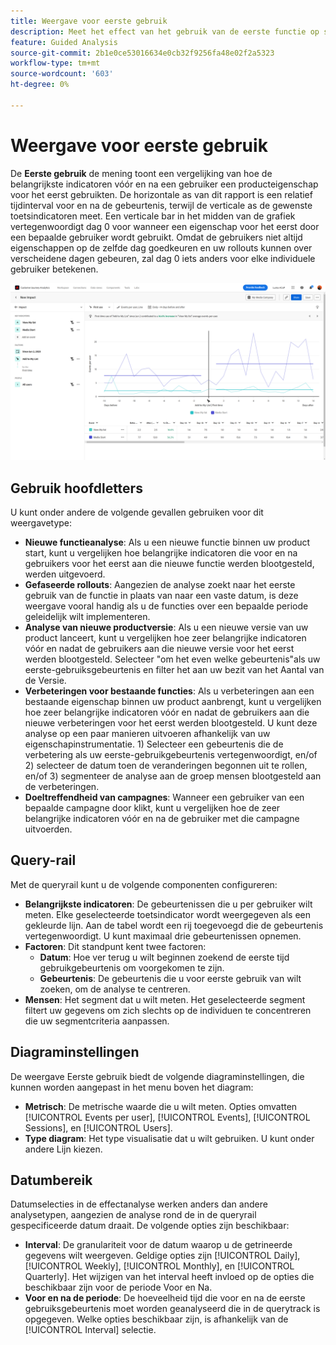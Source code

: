 ```yaml
---
title: Weergave voor eerste gebruik
description: Meet het effect van het gebruik van de eerste functie op sleutelindicatoren.
feature: Guided Analysis
source-git-commit: 2b1e0ce53016634e0cb32f9256fa48e02f2a5323
workflow-type: tm+mt
source-wordcount: '603'
ht-degree: 0%

---
```


# Weergave voor eerste gebruik

De **Eerste gebruik** de mening toont een vergelijking van hoe de belangrijkste indicatoren vóór en na een gebruiker een producteigenschap voor het eerst gebruikten. De horizontale as van dit rapport is een relatief tijdinterval voor en na de gebeurtenis, terwijl de verticale as de gewenste toetsindicatoren meet. Een verticale bar in het midden van de grafiek vertegenwoordigt dag 0 voor wanneer een eigenschap voor het eerst door een bepaalde gebruiker wordt gebruikt. Omdat de gebruikers niet altijd eigenschappen op de zelfde dag goedkeuren en uw rollouts kunnen over verscheidene dagen gebeuren, zal dag 0 iets anders voor elke individuele gebruiker betekenen.

![Geen](../assets/first-use.png)

## Gebruik hoofdletters

U kunt onder andere de volgende gevallen gebruiken voor dit weergavetype:

* **Nieuwe functieanalyse**: Als u een nieuwe functie binnen uw product start, kunt u vergelijken hoe belangrijke indicatoren die voor en na gebruikers voor het eerst aan die nieuwe functie werden blootgesteld, werden uitgevoerd.
* **Gefaseerde rollouts**: Aangezien de analyse zoekt naar het eerste gebruik van de functie in plaats van naar een vaste datum, is deze weergave vooral handig als u de functies over een bepaalde periode geleidelijk wilt implementeren.
* **Analyse van nieuwe productversie**: Als u een nieuwe versie van uw product lanceert, kunt u vergelijken hoe zeer belangrijke indicatoren vóór en nadat de gebruikers aan die nieuwe versie voor het eerst werden blootgesteld. Selecteer &quot;om het even welke gebeurtenis&quot;als uw eerste-gebruiksgebeurtenis en filter het aan uw bezit van het Aantal van de Versie.
* **Verbeteringen voor bestaande functies**: Als u verbeteringen aan een bestaande eigenschap binnen uw product aanbrengt, kunt u vergelijken hoe zeer belangrijke indicatoren vóór en nadat de gebruikers aan die nieuwe verbeteringen voor het eerst werden blootgesteld. U kunt deze analyse op een paar manieren uitvoeren afhankelijk van uw eigenschapinstrumentatie. 1) Selecteer een gebeurtenis die de verbetering als uw eerste-gebruikgebeurtenis vertegenwoordigt, en/of 2) selecteer de datum toen de veranderingen begonnen uit te rollen, en/of 3) segmenteer de analyse aan de groep mensen blootgesteld aan de verbeteringen.
* **Doeltreffendheid van campagnes**: Wanneer een gebruiker van een bepaalde campagne door klikt, kunt u vergelijken hoe de zeer belangrijke indicatoren vóór en na de gebruiker met die campagne uitvoerden.

## Query-rail

Met de queryrail kunt u de volgende componenten configureren:

* **Belangrijkste indicatoren**: De gebeurtenissen die u per gebruiker wilt meten. Elke geselecteerde toetsindicator wordt weergegeven als een gekleurde lijn. Aan de tabel wordt een rij toegevoegd die de gebeurtenis vertegenwoordigt. U kunt maximaal drie gebeurtenissen opnemen.
* **Factoren**: Dit standpunt kent twee factoren:
   * **Datum**: Hoe ver terug u wilt beginnen zoekend de eerste tijd gebruikgebeurtenis om voorgekomen te zijn.
   * **Gebeurtenis**: De gebeurtenis die u voor eerste gebruik van wilt zoeken, om de analyse te centreren.
* **Mensen**: Het segment dat u wilt meten. Het geselecteerde segment filtert uw gegevens om zich slechts op de individuen te concentreren die uw segmentcriteria aanpassen.

## Diagraminstellingen

De weergave Eerste gebruik biedt de volgende diagraminstellingen, die kunnen worden aangepast in het menu boven het diagram:

* **Metrisch**: De metrische waarde die u wilt meten. Opties omvatten [!UICONTROL Events per user], [!UICONTROL Events], [!UICONTROL Sessions], en [!UICONTROL Users].
* **Type diagram**: Het type visualisatie dat u wilt gebruiken. U kunt onder andere Lijn kiezen.

## Datumbereik

Datumselecties in de effectanalyse werken anders dan andere analysetypen, aangezien de analyse rond de in de queryrail gespecificeerde datum draait. De volgende opties zijn beschikbaar:

* **Interval**: De granulariteit voor de datum waarop u de getrineerde gegevens wilt weergeven. Geldige opties zijn [!UICONTROL Daily], [!UICONTROL Weekly], [!UICONTROL Monthly], en [!UICONTROL Quarterly]. Het wijzigen van het interval heeft invloed op de opties die beschikbaar zijn voor de periode Voor en Na.
* **Voor en na de periode**: De hoeveelheid tijd die voor en na de eerste gebruiksgebeurtenis moet worden geanalyseerd die in de querytrack is opgegeven. Welke opties beschikbaar zijn, is afhankelijk van de [!UICONTROL Interval] selectie.
